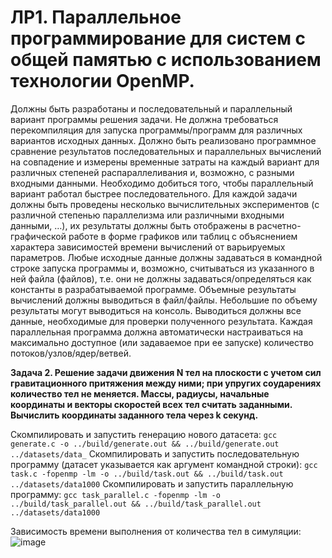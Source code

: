 # ЛР1. Параллельное программирование для систем с общей памятью с использованием технологии OpenMP.

Должны быть разработаны и последовательный и параллельный вариант программы решения задачи. Не должна требоваться перекомпиляция для запуска программы/программ для различных вариантов исходных данных. Должно быть реализовано программное сравнение результатов последовательных и параллельных вычислений на совпадение и измерены временные затраты на каждый вариант для различных степеней распараллеливания и, возможно, с разными входными данными.
Необходимо добиться того, чтобы параллельный вариант работал быстрее последовательного. Для каждой задачи должны быть проведены несколько вычислительных экспериментов (с различной степенью параллелизма или различными входными данными, …), их результаты должны быть отображены в расчетно-графической работе в форме графиков или таблиц с объяснением характера зависимостей времени вычислений от варьируемых параметров.
Любые исходные данные должны задаваться в командной строке запуска программы и, возможно, считываться из указанного в ней файла (файлов), т.е. они не должны задаваться/определяться как константы в разрабатываемой программе.
Объемные результаты вычислений должны выводиться в файл/файлы. Небольшие по объему результаты могут выводиться на консоль. Выводиться должны все данные, необходимые для проверки полученного результата.
Каждая параллельная программа должна автоматически настраиваться на максимально доступное (или задаваемое при ее запуске) количество потоков/узлов/ядер/ветвей.

**Задача 2. Решение задачи движения N тел на плоскости с учетом сил гравитационного притяжения между ними; при упругих соударениях количество тел не меняется. Массы, радиусы, начальные координаты и векторы скоростей всех тел считать заданными. Вычислить координаты заданного тела через k секунд.**

Скомпилировать и запустить генерацию нового датасета:
`gcc generate.c -o ../build/generate.out && ../build/generate.out ../datasets/data_`
Скомпилировать и запустить последовательную программу (датасет указывается как аргумент командной строки):
`gcc task.c -fopenmp -lm -o ../build/task.out && ../build/task.out ../datasets/data1000`
Скомпилировать и запустить параллельную программу:
`gcc task_parallel.c -fopenmp -lm -o ../build/task_parallel.out && ../build/task_parallel.out ../datasets/data1000`

Зависимость времени выполнения от количества тел в симуляции:
![image](https://github.com/AnasDol/parallel_openmp/assets/51968282/a6674003-d2f6-4d3a-9689-198a42df97e0)
